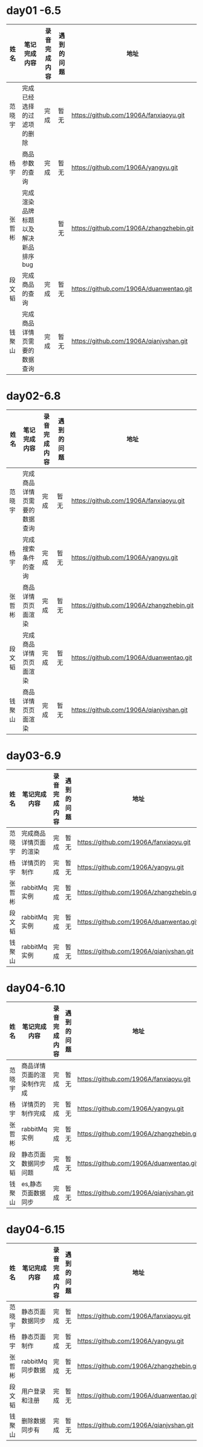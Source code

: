 # day01 -6.5

| 姓名   | 笔记完成内容                        | 录音完成内容 | 遇到的问题 | 地址                                     |
| ------ | ----------------------------------- | ------------ | ---------- | ---------------------------------------- |
| 范晓宇 | 完成已经选择的过滤项的删除          | 完成         | 暂无       | https://github.com/1906A/fanxiaoyu.git   |
| 杨宇   | 商品参数的查询                      | 完成         | 暂无       | https://github.com/1906A/yangyu.git      |
| 张哲彬 | 完成渲染品牌标题以及解决新品排序bug |              | 暂无       | https://github.com/1906A/zhangzhebin.git |
| 段文韬 | 完成商品的查询                      | 完成         | 暂无       | https://github.com/1906A/duanwentao.git  |
| 钱聚山 | 完成商品详情页需要的数据查询        | 完成         | 暂无       | https://github.com/1906A/qianjvshan.git  |

# day02-6.8

| 姓名   | 笔记完成内容                 | 录音完成内容 | 遇到的问题 | 地址                                     |
| ------ | ---------------------------- | ------------ | ---------- | ---------------------------------------- |
| 范晓宇 | 完成商品详情页需要的数据查询 | 完成         | 暂无       | https://github.com/1906A/fanxiaoyu.git   |
| 杨宇   | 完成搜索条件的查询           | 完成         | 暂无       | https://github.com/1906A/yangyu.git      |
| 张哲彬 | 商品详情页页面渲染           | 完成         | 暂无       | https://github.com/1906A/zhangzhebin.git |
| 段文韬 | 完成商品详情页页面渲染       | 完成         | 暂无       | https://github.com/1906A/duanwentao.git  |
| 钱聚山 | 商品详情页页面渲染           | 完成         | 暂无       | https://github.com/1906A/qianjvshan.git  |

# day03-6.9

| 姓名   | 笔记完成内容           | 录音完成内容 | 遇到的问题 | 地址                                     |
| ------ | ---------------------- | ------------ | ---------- | ---------------------------------------- |
| 范晓宇 | 完成商品详情页面的渲染 | 完成         | 暂无       | https://github.com/1906A/fanxiaoyu.git   |
| 杨宇   | 详情页的制作           | 完成         | 暂无       | https://github.com/1906A/yangyu.git      |
| 张哲彬 | rabbitMq实例           | 完成         | 暂无       | https://github.com/1906A/zhangzhebin.git |
| 段文韬 | rabbitMq实例           | 完成         | 暂无       | https://github.com/1906A/duanwentao.git  |
| 钱聚山 | rabbitMq实例           | 完成         | 暂无       | https://github.com/1906A/qianjvshan.git  |

# day04-6.10

| 姓名   | 笔记完成内容               | 录音完成内容 | 遇到的问题 | 地址                                     |
| ------ | -------------------------- | ------------ | ---------- | ---------------------------------------- |
| 范晓宇 | 商品详情页面的渲染制作完成 | 完成         | 暂无       | https://github.com/1906A/fanxiaoyu.git   |
| 杨宇   | 详情页的制作完成           | 完成         | 暂无       | https://github.com/1906A/yangyu.git      |
| 张哲彬 | rabbitMq实例               | 完成         | 暂无       | https://github.com/1906A/zhangzhebin.git |
| 段文韬 | 静态页面数据同步问题       | 完成         | 暂无       | https://github.com/1906A/duanwentao.git  |
| 钱聚山 | es,静态页面数据同步        | 完成         | 暂无       | https://github.com/1906A/qianjvshan.git  |

# day04-6.15

| 姓名   | 笔记完成内容     | 录音完成内容 | 遇到的问题 | 地址                                     |
| ------ | ---------------- | ------------ | ---------- | ---------------------------------------- |
| 范晓宇 | 静态页面数据同步 | 完成         | 暂无       | https://github.com/1906A/fanxiaoyu.git   |
| 杨宇   | 静态页面制作     | 完成         | 暂无       | https://github.com/1906A/yangyu.git      |
| 张哲彬 | rabbitMq同步数据 | 完成         | 暂无       | https://github.com/1906A/zhangzhebin.git |
| 段文韬 | 用户登录和注册   | 完成         | 暂无       | https://github.com/1906A/duanwentao.git  |
| 钱聚山 | 删除数据同步有   | 完成         | 暂无       | https://github.com/1906A/qianjvshan.git  |